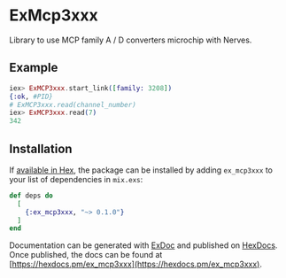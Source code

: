 # ExMcp3xxx

Library to use MCP family A / D converters microchip with Nerves.

## Example

```elixir
iex> ExMCP3xxx.start_link([family: 3208])
{:ok, #PID}
# ExMCP3xxx.read(channel_number)
iex> ExMCP3xxx.read(7)
342
```
## Installation

If [available in Hex](https://hex.pm/docs/publish), the package can be installed
by adding `ex_mcp3xxx` to your list of dependencies in `mix.exs`:

```elixir
def deps do
  [
    {:ex_mcp3xxx, "~> 0.1.0"}
  ]
end
```

Documentation can be generated with [ExDoc](https://github.com/elixir-lang/ex_doc)
and published on [HexDocs](https://hexdocs.pm). Once published, the docs can
be found at [https://hexdocs.pm/ex_mcp3xxx](https://hexdocs.pm/ex_mcp3xxx).

